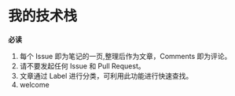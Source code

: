 # 我的技术栈

**必读** 

1. 每个 Issue 即为笔记的一页,整理后作为文章，Comments 即为评论。
2. 请不要发起任何 Issue 和 Pull Request。
3. 文章通过 Label 进行分类，可利用此功能进行快速查找。
4. welcome
